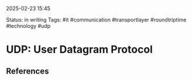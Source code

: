 2025-02-23 15:45

Status: in writing
Tags: #it #communication #transportlayer #roundtriptime #technology #udp 

# UDP: User Datagram Protocol






## References